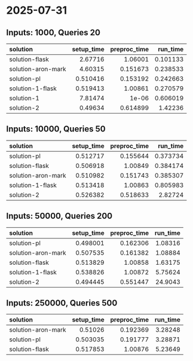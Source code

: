 # 2025-07-31

## Inputs: 1000, Queries 20

| solution           |   setup_time |   preproc_time |   run_time |
|:-------------------|-------------:|---------------:|-----------:|
| solution-flask     |     2.67716  |       1.06001  |   0.101133 |
| solution-aron-mark |     4.60315  |       0.151673 |   0.238533 |
| solution-pl        |     0.510416 |       0.153192 |   0.242663 |
| solution-1-flask   |     0.519413 |       1.00861  |   0.270579 |
| solution-1         |     7.81474  |       1e-06    |   0.606019 |
| solution-2         |     0.49634  |       0.614899 |   1.42236  |

## Inputs: 10000, Queries 50

| solution           |   setup_time |   preproc_time |   run_time |
|:-------------------|-------------:|---------------:|-----------:|
| solution-pl        |     0.512717 |       0.155644 |   0.373734 |
| solution-flask     |     0.506918 |       1.00849  |   0.384174 |
| solution-aron-mark |     0.510982 |       0.151743 |   0.385307 |
| solution-1-flask   |     0.513418 |       1.00863  |   0.805983 |
| solution-2         |     0.526382 |       0.518633 |   2.82724  |

## Inputs: 50000, Queries 200

| solution           |   setup_time |   preproc_time |   run_time |
|:-------------------|-------------:|---------------:|-----------:|
| solution-pl        |     0.498001 |       0.162306 |    1.08316 |
| solution-aron-mark |     0.507535 |       0.161382 |    1.08884 |
| solution-flask     |     0.513829 |       1.00858  |    1.63175 |
| solution-1-flask   |     0.538826 |       1.00872  |    5.75624 |
| solution-2         |     0.494445 |       0.551447 |   24.9043  |

## Inputs: 250000, Queries 500

| solution           |   setup_time |   preproc_time |   run_time |
|:-------------------|-------------:|---------------:|-----------:|
| solution-aron-mark |     0.51026  |       0.192369 |    3.28248 |
| solution-pl        |     0.503035 |       0.191777 |    3.28871 |
| solution-flask     |     0.517853 |       1.00876  |    5.23649 |